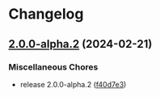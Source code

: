 # Changelog

## [2.0.0-alpha.2](https://github.com/zenstackhq/zenstack/compare/OpenAPI_Plugin-v2.0.0-alpha.1...OpenAPI_Plugin-v2.0.0-alpha.2) (2024-02-21)


### Miscellaneous Chores

* release 2.0.0-alpha.2 ([f40d7e3](https://github.com/zenstackhq/zenstack/commit/f40d7e3718d4210137a2e131d28b5491d065b914))
